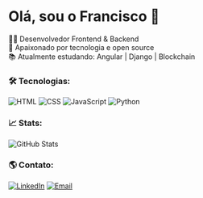 # Olá, sou o Francisco 👋

👨‍💻 Desenvolvedor Frontend & Backend  
🚀 Apaixonado por tecnologia e open source  
📚 Atualmente estudando: Angular | Django | Blockchain  

### 🛠️ Tecnologias:

![HTML](https://img.shields.io/badge/HTML5-E34F26?style=for-the-badge&logo=html5&logoColor=white)
![CSS](https://img.shields.io/badge/CSS3-1572B6?style=for-the-badge&logo=css3&logoColor=white)
![JavaScript](https://img.shields.io/badge/JavaScript-F7DF1E?style=for-the-badge&logo=javascript&logoColor=black)
![Python](https://img.shields.io/badge/Python-3776AB?style=for-the-badge&logo=python&logoColor=white)

### 📈 Stats:

![GitHub Stats](https://github-readme-stats.vercel.app/api?username=ValtXD&show_icons=true&theme=radical)

### 🌎 Contato:

[![LinkedIn](https://img.shields.io/badge/LinkedIn-blue?style=for-the-badge&logo=linkedin)](https://linkedin.com/in/seu-perfil)
[![Email](https://img.shields.io/badge/Email-D14836?style=for-the-badge&logo=gmail&logoColor=white)](mailto:seuemail@gmail.com)
